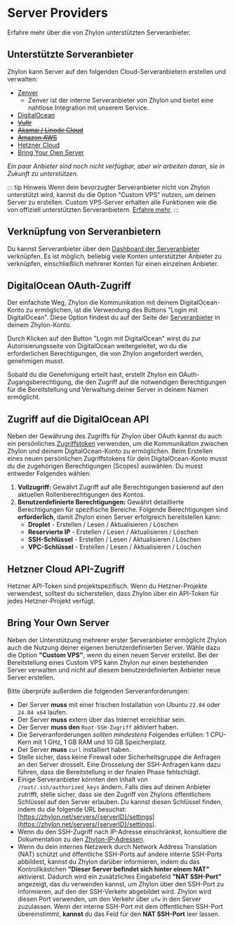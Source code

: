 # Server Providers

Erfahre mehr über die von Zhylon unterstützten Serveranbieter.

## Unterstützte Serveranbieter

Zhylon kann Server auf den folgenden Cloud-Serveranbietern erstellen und verwalten:

- [Zenver](https://www.zenver.de/)
  - Zenver ist der interne Serveranbieter von Zhylon und bietet eine nahtlose Integration mit unserem Service.
- [DigitalOcean](https://www.digitalocean.com/)
- ~~[Vultr](https://www.vultr.com/)~~
- ~~[Akamai / Linode Cloud](https://www.linode.com/)~~
- ~~[Amazon AWS](https://aws.amazon.com/)~~
- [Hetzner Cloud](https://www.hetzner.com/cloud)
- [Bring Your Own Server](#bring-your-own-server)  

*Ein paar Anbieter sind noch nicht verfügbar, aber wir arbeiten daran, sie in Zukunft zu unterstützen.*

::: tip Hinweis
Wenn dein bevorzugter Serveranbieter nicht von Zhylon unterstützt wird, kannst du die Option "Custom VPS" nutzen, um deinen Server zu erstellen.
Custom VPS-Server erhalten alle Funktionen wie die von offiziell unterstützten Serveranbietern.
[Erfahre mehr](#bring-your-own-server).
:::


## Verknüpfung von Serveranbietern

Du kannst Serveranbieter über dein [Dashboard der Serveranbieter](https://zhylon.net/user-profile/server-providers) verknüpfen.
Es ist möglich, beliebig viele Konten unterstützter Anbieter zu verknüpfen, einschließlich mehrerer Konten für einen einzelnen Anbieter.


## DigitalOcean OAuth-Zugriff

Der einfachste Weg, Zhylon die Kommunikation mit deinem DigitalOcean-Konto zu ermöglichen, ist die Verwendung des Buttons "Login mit DigitalOcean".
Diese Option findest du auf der Seite der [Serveranbieter](https://zhylon.net/user-profile/server-providers) in deinem Zhylon-Konto.

Durch Klicken auf den Button "Login mit DigitalOcean" wirst du zur Autorisierungsseite von DigitalOcean weitergeleitet,
wo du die erforderlichen Berechtigungen, die von Zhylon angefordert werden, genehmigen musst.

Sobald du die Genehmigung erteilt hast, erstellt Zhylon ein OAuth-Zugangsberechtigung,
die den Zugriff auf die notwendigen Berechtigungen für die Bereitstellung und Verwaltung deiner Server in deinem Namen ermöglicht.


## Zugriff auf die DigitalOcean API

Neben der Gewährung des Zugriffs für Zhylon über OAuth kannst du auch ein persönliches
[Zugriffstoken](https://cloud.digitalocean.com/account/api/tokens) verwenden, um die Kommunikation zwischen Zhylon und deinem DigitalOcean-Konto zu ermöglichen.
Beim Erstellen eines neuen persönlichen Zugriffstokens für dein DigitalOcean-Konto musst du die zugehörigen Berechtigungen (Scopes) auswählen.
Du musst entweder Folgendes wählen:

1. **Vollzugriff:** Gewährt Zugriff auf alle Berechtigungen basierend auf den aktuellen Rollenberechtigungen des Kontos.
2. **Benutzerdefinierte Berechtigungen:** Gewährt detaillierte Berechtigungen für spezifische Bereiche.
Folgende Berechtigungen sind **erforderlich**, damit Zhylon einen Server erfolgreich bereitstellen kann:
    - **Droplet** - Erstellen / Lesen / Aktualisieren / Löschen
    - **Reservierte IP** - Erstellen / Lesen / Aktualisieren / Löschen
    - **SSH-Schlüssel** - Erstellen / Lesen / Aktualisieren / Löschen
    - **VPC-Schlüssel** - Erstellen / Lesen / Aktualisieren / Löschen


## Hetzner Cloud API-Zugriff

Hetzner API-Token sind projektspezifisch.
Wenn du Hetzner-Projekte verwendest, solltest du sicherstellen, dass Zhylon über ein API-Token für jedes Hetzner-Projekt verfügt.


## Bring Your Own Server

Neben der Unterstützung mehrerer erster Serveranbieter ermöglicht Zhylon auch die Nutzung deiner eigenen benutzerdefinierten Server.
Wähle dazu die Option **"Custom VPS"**, wenn du einen neuen Server erstellst.
Bei der Bereitstellung eines Custom VPS kann Zhylon nur einen bestehenden Server verwalten und nicht auf diesem benutzerdefinierten Anbieter neue Server erstellen.

Bitte überprüfe außerdem die folgenden Serveranforderungen:

- Der Server **muss** mit einer frischen Installation von Ubuntu `22.04` oder `24.04 x64` laufen.
- Der Server **muss** extern über das Internet erreichbar sein.
- Der Server **muss den** `Root-SSH-Zugriff` aktiviert haben.
- Die Serveranforderungen *sollten mindestens* Folgendes erfüllen: 1 CPU-Kern mit 1 GHz, 1 GB RAM und 10 GB Speicherplatz.
- Der Server **muss** `curl` installiert haben.
- Stelle sicher, dass keine Firewall oder Sicherheitsgruppe die Anfragen an den Server drosselt.
Eine Drosselung der SSH-Anfragen kann dazu führen, dass die Bereitstellung in der finalen Phase fehlschlägt.
- Einige Serveranbieter könnten den Inhalt von `/root/.ssh/authorized_keys` ändern.
Falls dies auf deinen Anbieter zutrifft, stelle sicher, dass sie den Zugriff von Zhylons öffentlichem Schlüssel auf den Server erlauben.
Du kannst diesen Schlüssel finden, indem du die folgende URL besuchst: [https://zhylon.net/servers/{serverID}/settings](https://zhylon.net/servers/{serverID}/settings).
- Wenn du den SSH-Zugriff nach IP-Adresse einschränkst, konsultiere die Dokumentation zu den [Zhylon-IP-Adressen](/general/#zhylon-ip-adressen).
- Wenn du dein internes Netzwerk durch Network Address Translation (NAT) schützt und öffentliche SSH-Ports auf andere interne SSH-Ports abbildest,
kannst du Zhylon darüber informieren, indem du das Kontrollkästchen **"Dieser Server befindet sich hinter einem NAT"** aktivierst.
Dadurch wird ein zusätzliches Eingabefeld **"NAT SSH-Port"** angezeigt, das du verwenden kannst, um Zhylon über den SSH-Port zu informieren, auf den der SSH-Verkehr abgebildet wird.
Zhylon wird diesen Port verwenden, um den Verkehr über `ufw` in den Server zuzulassen.
Wenn der interne SSH-Port mit dem öffentlichen SSH-Port übereinstimmt, **kannst** du das Feld für den **NAT SSH-Port** leer lassen.



